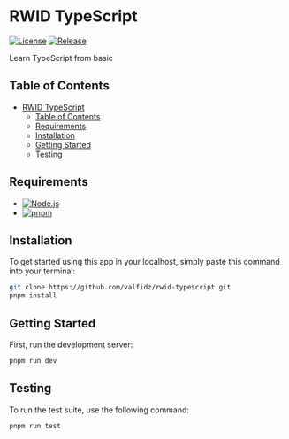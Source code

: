 # RWID TypeScript

[![License](https://badgen.net/github/license/valfidz/rwid-typescript "License")](LICENSE.md)
[![Release](https://badgen.net/github/release/valfidz/rwid-typescript "Release")](https://github.com/valfidz/rwid-typescript/releases)

Learn TypeScript from basic

## Table of Contents

- [RWID TypeScript](#rwid-typescript)
    - [Table of Contents](#table-of-contents)
    - [Requirements](#requirements)
    - [Installation](#installation)
    - [Getting Started](#getting-started)
    - [Testing](#testing)

## Requirements

- [![Node.js](https://img.shields.io/badge/Node.js%20^22.14.0-43853D?logo=node.js&logoColor=white "Node.js")](https://nodejs.org)
- [![pnpm](https://img.shields.io/badge/pnpm%20^10.9.0-F69220?logo=pnpm&logoColor=white "pnpm")](https://pnpm.io)

## Installation

To get started using this app in your localhost, simply paste this command into your terminal:

```bash
git clone https://github.com/valfidz/rwid-typescript.git
pnpm install
```

## Getting Started

First, run the development server:

```bash
pnpm run dev
```

## Testing

To run the test suite, use the following command:

```bash
pnpm run test
```